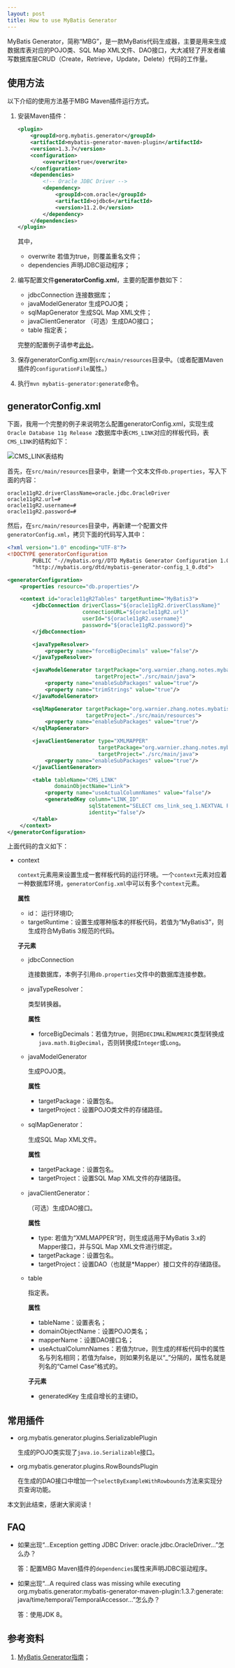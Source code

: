 ```yaml
---
layout: post
title: How to use MyBatis Generator
---
```


MyBatis Generator，简称“MBG”，是一款MyBatis代码生成器，主要是用来生成数据库表对应的POJO类、SQL Map XML文件、DAO接口，大大减轻了开发者编写数据库层CRUD（Create，Retrieve，Update，Delete）代码的工作量。

## 使用方法

以下介绍的使用方法基于MBG Maven插件运行方式。

1. 安装Maven插件：

    ```xml
    <plugin>
        <groupId>org.mybatis.generator</groupId>
        <artifactId>mybatis-generator-maven-plugin</artifactId>
        <version>1.3.7</version>
        <configuration>
            <overwrite>true</overwrite>
        </configuration>
        <dependencies>
            <!-- Oracle JDBC Driver -->
            <dependency>
                <groupId>com.oracle</groupId>
                <artifactId>ojdbc6</artifactId>
                <version>11.2.0</version>
            </dependency>
        </dependencies>
    </plugin>
    ```
    其中，
    
    * overwrite 若值为true，则覆盖重名文件；
    * dependencies 声明JDBC驱动程序；
    
2. 编写配置文件**generatorConfig.xml**，主要的配置参数如下：
    
    * jdbcConnection 连接数据库；
    * javaModelGenerator 生成POJO类；
    * sqlMapGenerator 生成SQL Map XML文件；
    * javaClientGenerator （可选）生成DAO接口；
    * table 指定表；
    
    完整的配置例子请参考[此处][1]。 

3. 保存generatorConfig.xml到`src/main/resources`目录中。（或者配置Maven插件的`configurationFile`属性。）

4. 执行`mvn mybatis-generator:generate`命令。

## generatorConfig.xml

下面，我用一个完整的例子来说明怎么配置generatorConfig.xml，实现生成`Oracle Database 11g Release 2`数据库中表`CMS_LINK`对应的样板代码，表`CMS_LINK`的结构如下：

![`CMS_LINK`表结构][2]

首先，在`src/main/resources`目录中，新建一个文本文件`db.properties`，写入下面的内容：

```properties
oracle11gR2.driverClassName=oracle.jdbc.OracleDriver
oracle11gR2.url=#
oracle11gR2.username=#
oracle11gR2.password=#
```

然后，在`src/main/resources`目录中，再新建一个配置文件`generatorConfig.xml`，拷贝下面的代码写入其中：

```xml
<?xml version="1.0" encoding="UTF-8"?>
<!DOCTYPE generatorConfiguration
        PUBLIC "-//mybatis.org//DTD MyBatis Generator Configuration 1.0//EN"
        "http://mybatis.org/dtd/mybatis-generator-config_1_0.dtd">

<generatorConfiguration>
    <properties resource="db.properties"/>

    <context id="oracle11gR2Tables" targetRuntime="MyBatis3">
        <jdbcConnection driverClass="${oracle11gR2.driverClassName}"
                        connectionURL="${oracle11gR2.url}"
                        userId="${oracle11gR2.username}"
                        password="${oracle11gR2.password}">
        </jdbcConnection>

        <javaTypeResolver>
            <property name="forceBigDecimals" value="false"/>
        </javaTypeResolver>

        <javaModelGenerator targetPackage="org.warnier.zhang.notes.mybatis3.generator.model"
                            targetProject="./src/main/java">
            <property name="enableSubPackages" value="true"/>
            <property name="trimStrings" value="true"/>
        </javaModelGenerator>

        <sqlMapGenerator targetPackage="org.warnier.zhang.notes.mybatis3.generator.dao"
                         targetProject="./src/main/resources">
            <property name="enableSubPackages" value="true"/>
        </sqlMapGenerator>

        <javaClientGenerator type="XMLMAPPER"
                             targetPackage="org.warnier.zhang.notes.mybatis3.generator.dao"
                             targetProject="./src/main/java">
            <property name="enableSubPackages" value="true"/>
        </javaClientGenerator>

        <table tableName="CMS_LINK"
               domainObjectName="Link">
            <property name="useActualColumnNames" value="false"/>
            <generatedKey column="LINK_ID"
                          sqlStatement="SELECT cms_link_seq_1.NEXTVAL FROM dual"
                          identity="false"/>
        </table>
    </context>
</generatorConfiguration>
```

上面代码的含义如下：

* context

    `context`元素用来设置生成一套样板代码的运行环境。一个`context`元素对应着一种数据库环境，`generatorConfig.xml`中可以有多个`context`元素。
    
    **属性**
    
    * id： 运行环境ID;
    * targetRuntime：设置生成哪种版本的样板代码，若值为“MyBatis3”，则生成符合MyBatis 3规范的代码。
    
    **子元素**
    
    * jdbcConnection
    
        连接数据库，本例子引用`db.properties`文件中的数据库连接参数。
    
    * javaTypeResolver：
        
        类型转换器。
        
        **属性**
        
        * forceBigDecimals：若值为true，则把`DECIMAL`和`NUMERIC`类型转换成`java.math.BigDecimal`，否则转换成`Integer`或`Long`。
            
    * javaModelGenerator
    
        生成POJO类。
        
        **属性**
        
        * targetPackage：设置包名。
        * targetProject：设置POJO类文件的存储路径。
        
    * sqlMapGenerator：
    
        生成SQL Map XML文件。
        
        **属性**
        
        * targetPackage：设置包名。
        * targetProject：设置SQL Map XML文件的存储路径。
        
    * javaClientGenerator：
    
        （可选）生成DAO接口。
        
        **属性**
          
        * type: 若值为“XMLMAPPER”时，则生成适用于MyBatis 3.x的Mapper接口，并与SQL Map XML文件进行绑定。
        * targetPackage：设置包名。
        * targetProject：设置DAO（也就是*Mapper）接口文件的存储路径。
    
    * table
        
        指定表。
        
        **属性**
        
        * tableName：设置表名；
        * domainObjectName：设置POJO类名；
        * mapperName：设置DAO接口名；
        * useActualColumnNames：若值为true，则生成的样板代码中的属性名与列名相同；若值为false，则如果列名是以“_”分隔的，属性名就是列名的“Camel Case”格式的。
        
        **子元素**
        
        * generatedKey 生成自增长的主键ID。

## 常用插件

* org.mybatis.generator.plugins.SerializablePlugin

    生成的POJO类实现了`java.io.Serializable`接口。
    
* org.mybatis.generator.plugins.RowBoundsPlugin
    
    在生成的DAO接口中增加一个`selectByExampleWithRowbounds`方法来实现分页查询功能。
    
本文到此结束，感谢大家阅读！
    
## FAQ

* 如果出现“...Exception getting JDBC Driver: oracle.jdbc.OracleDriver...”怎么办？

    答：配置MBG Maven插件的`dependencies`属性来声明JDBC驱动程序。

* 如果出现“...A required class was missing while executing org.mybatis.generator:mybatis-generator-maven-plugin:1.3.7:generate: java/time/temporal/TemporalAccessor...”怎么办？

    答：使用JDK 8。

## 参考资料

1. [MyBatis Generator指南][3]；

[1]: http://www.mybatis.org/generator/configreference/xmlconfig.html
[2]: ../images/2019/8/2/1.png
[3]: http://www.mybatis.org/generator/